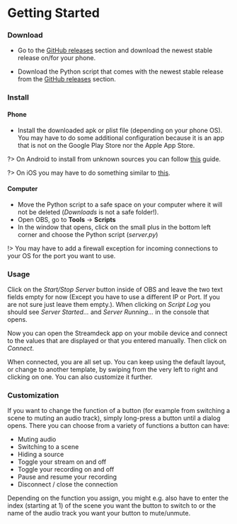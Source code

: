 # Getting Started

### Download

- Go to the [GitHub releases](https://github.com/ecrax/streamdeck/releases) section and download the newest stable release on/for your phone.

- Download the Python script that comes with the newest stable release from the [GitHub releases](https://github.com/ecrax/streamdeck/releases) section.

### Install

#### Phone

- Install the downloaded apk or plist file (depending on your phone OS). You may have to do some additional configuration because it is an app that is not on the Google Play Store nor the Apple App Store.

?> On Android to install from unknown sources you can follow [this](https://www.verizon.com/support/knowledge-base-222186/) guide.

?> On iOS you may have to do something similar to [this](https://support.doforms.com/hc/en-us/articles/204409074-How-to-download-and-install-the-iOS-app-from-the-doForms-website#:~:text=From%20the%20web%20browser%20on,%22Untrusted%20Enterprise%20Developer%22%20message.).

#### Computer

- Move the Python script to a safe space on your computer where it will not be deleted (_Downloads_ is not a safe folder!).
- Open OBS, go to **Tools** -> **Scripts**
- In the window that opens, click on the small plus in the bottom left corner and choose the Python script (_server.py_)

!> You may have to add a firewall exception for incoming connections to your OS for the port you want to use.

### Usage

Click on the _Start/Stop Server_ button inside of OBS and leave the two text fields empty for now (Except you have to use a different IP or Port. If you are not sure just leave them empty.).
When clicking on _Script Log_ you should see _Server Started..._ and _Server Running..._ in the console that opens.

Now you can open the Streamdeck app on your mobile device and connect to the values that are displayed or that you entered manually. Then click on _Connect_.

When connected, you are all set up. You can keep using the default layout, or change to another template, by swiping from the very left to right and clicking on one. You can also customize it further.

### Customization

If you want to change the function of a button (for example from switching a scene to muting an audio track), simply long-press a button until a dialog opens. There you can choose from a variety of functions a button can have:

- Muting audio
- Switching to a scene
- Hiding a source
- Toggle your stream on and off
- Toggle your recording on and off
- Pause and resume your recording
- Disconnect / close the connection

Depending on the function you assign, you might e.g. also have to enter the index (starting at 1) of the scene you want the button to switch to or the name of the audio track you want your button to mute/unmute.
